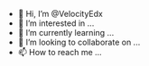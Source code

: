 - 👋 Hi, I’m @VelocityEdx
- 👀 I’m interested in ...
- 🌱 I’m currently learning ...
- 💞️ I’m looking to collaborate on ...
- 📫 How to reach me ...

<!---
VelocityEdx/VelocityEdx is a ✨ special ✨ repository because its `README.md` (this file) appears on your GitHub profile.
You can click the Preview link to take a look at your changes.
--->

